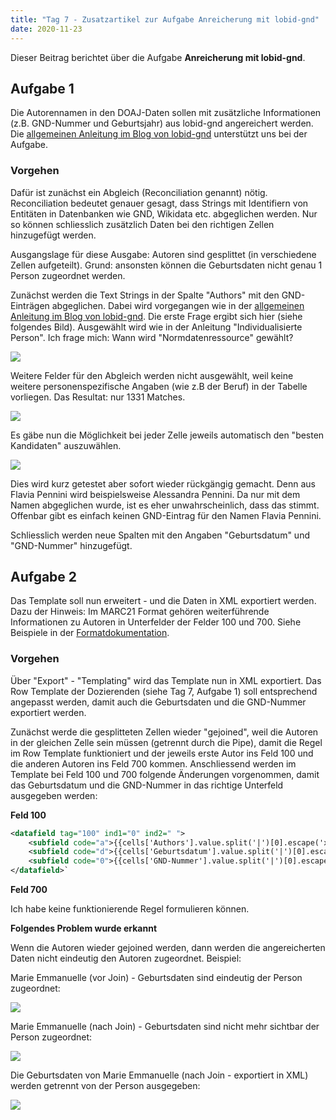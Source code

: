 ```yaml
---
title: "Tag 7 - Zusatzartikel zur Aufgabe Anreicherung mit lobid-gnd"
date: 2020-11-23
---
```


Dieser Beitrag berichtet über die Aufgabe **Anreicherung mit lobid-gnd**.

## Aufgabe 1

Die Autorennamen in den DOAJ-Daten sollen mit zusätzliche Informationen (z.B. GND-Nummer und Geburtsjahr) aus lobid-gnd angereichert werden. Die [allgemeinen Anleitung im Blog von lobid-gnd](https://blog.lobid.org/2018/08/27/openrefine.html) unterstützt uns bei der Aufgabe.

### Vorgehen

Dafür ist zunächst ein Abgleich (Reconciliation genannt) nötig. Reconciliation bedeutet genauer gesagt, dass Strings mit Identifiern von Entitäten in Datenbanken wie GND, Wikidata etc. abgeglichen werden. Nur so können schliesslich zusätzlich Daten bei den richtigen Zellen hinzugefügt werden.

Ausgangslage für diese Ausgabe: Autoren sind gesplittet (in verschiedene Zellen aufgeteilt). Grund: ansonsten können die Geburtsdaten nicht genau  1 Person zugeordnet werden.

Zunächst werden die Text Strings in der Spalte "Authors" mit den GND-Einträgen abgeglichen. Dabei wird vorgegangen wie in der [allgemeinen Anleitung im Blog von lobid-gnd](https://blog.lobid.org/2018/08/27/openrefine.html).
Die erste Frage ergibt sich hier (siehe folgendes Bild). Ausgewählt wird wie in der Anleitung "Individualisierte Person". Ich frage mich: Wann wird "Normdatenressource" gewählt?

![]({{site.baseurl}}/images/reconciliation1.jpg)

Weitere Felder für den Abgleich werden nicht ausgewählt, weil keine weitere personenspezifische Angaben (wie z.B der Beruf) in der Tabelle vorliegen.
Das Resultat: nur 1331 Matches.

![]({{site.baseurl}}/images/reconciliation2.jpg)

Es gäbe nun die Möglichkeit bei jeder Zelle jeweils automatisch den "besten Kandidaten" auszuwählen.


![]({{site.baseurl}}/images/reconciliation3.jpg)

Dies wird kurz getestet aber sofort wieder rückgängig gemacht. Denn aus Flavia Pennini  wird beispielsweise Alessandra Pennini. Da nur mit dem Namen abgeglichen wurde, ist es eher unwahrscheinlich, dass das stimmt. Offenbar gibt es einfach keinen GND-Eintrag für den Namen Flavia Pennini. 

Schliesslich werden neue Spalten mit den Angaben "Geburtsdatum" und "GND-Nummer" hinzugefügt.

## Aufgabe 2

Das Template soll nun erweitert - und die Daten in XML exportiert werden. Dazu der Hinweis: Im MARC21 Format gehören weiterführende Informationen zu Autoren in Unterfelder der Felder 100 und 700. Siehe Beispiele in der [Formatdokumentation](https://www.loc.gov/marc/bibliographic/concise/bd100.html).

### Vorgehen

Über "Export" - "Templating" wird das Template nun in XML exportiert. Das Row Template der Dozierenden (siehe Tag 7, Aufgabe 1) soll entsprechend angepasst werden, damit auch die Geburtsdaten und die GND-Nummer exportiert werden. 

Zunächst werde die gesplitteten Zellen wieder "gejoined", weil die Autoren in der gleichen Zelle sein müssen (getrennt durch die Pipe), damit die Regel im Row Template funktioniert und der jeweils erste Autor ins Feld 100 und die anderen Autoren ins Feld 700 kommen. Anschliessend werden im Template bei Feld 100 und 700 folgende Änderungen vorgenommen, damit das Geburtsdatum und die GND-Nummer in das richtige Unterfeld ausgegeben werden:

**Feld 100**

```xml
<datafield tag="100" ind1="0" ind2=" ">
    <subfield code="a">{{cells['Authors'].value.split('|')[0].escape('xml')}}</subfield>
    <subfield code="d">{{cells['Geburtsdatum'].value.split('|')[0].escape('xml')}}</subfield>
    <subfield code="0">{{cells['GND-Nummer'].value.split('|')[0].escape('xml')}}</subfield>
</datafield>`
```

**Feld 700**

Ich habe keine funktionierende Regel formulieren können.

**Folgendes Problem wurde erkannt**

Wenn die Autoren wieder gejoined werden, dann werden die angereicherten Daten nicht eindeutig den Autoren zugeordnet. Beispiel:

Marie Emmanuelle (vor Join) - Geburtsdaten sind eindeutig der Person zugeordnet:

![]({{site.baseurl}}/images/marie_1.png)

Marie Emmanuelle (nach Join) - Geburtsdaten sind nicht mehr sichtbar der Person zugeordnet:

![]({{site.baseurl}}/images/marie_2.png)

Die Geburtsdaten von Marie Emmanuelle (nach Join - exportiert in XML) werden getrennt von der Person ausgegeben:

![]({{site.baseurl}}/images/marie_3.png)












